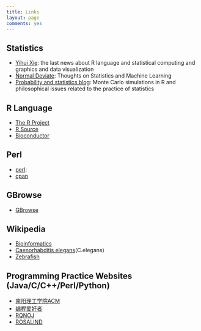 ```yaml
---
title: Links
layout: page
comments: yes
---
```


## Statistics

- [Yihui Xie](http://yihui.name/): the last news about R language and statistical computing and graphics and data visualization  
- [Normal Deviate](http://normaldeviate.wordpress.com/): Thoughts on Statistics and Machine Learning
- [Probability and statistics blog](http://www.statisticsblog.com/): Monte Carlo simulations in R and philosophical issues related to the practice of statistics

## R Language

- [The R Project](http://www.r-project.org/)
- [R Source](http://cran.r-project.org/sources.html)
- [Bioconductor](http://www.bioconductor.org/)

## Perl

- [perl](http://www.perl.org/): 
- [cpan](http://www.cpan.org/modules/INSTALL.html)

## GBrowse
- [GBrowse](http://gmod.org/wiki/GBrowse)

## Wikipedia
- [Bioinformatics](http://en.wikipedia.org/wiki/Bioinformatics) 
- [Caenorhabditis elegans](http://en.wikipedia.org/wiki/Caenorhabditis_elegans)(C.elegans) 
- [Zebrafish](http://en.wikipedia.org/wiki/Zebrafish)

## Programming Practice Websites (Java/C/C++/Perl/Python)
- [南阳理工学院ACM](http://acm.nyist.net/JudgeOnline/problemset.php)
- [编程爱好者](http://www.pfan.cn/acm/)
- [RQNOJ](http://www.rqnoj.cn/problem)
- [ROSALIND](http://rosalind.info/problems/locations/)
